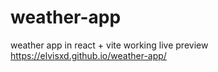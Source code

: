 # weather-app
weather app in react + vite  working 
live preview https://elvisxd.github.io/weather-app/
